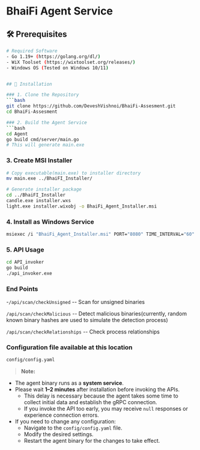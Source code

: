 # BhaiFi Agent Service

## 🛠 Prerequisites

```bash
# Required Software
- Go 1.19+ (https://golang.org/dl/)
- WiX Toolset (https://wixtoolset.org/releases/)
- Windows OS (Tested on Windows 10/11)


## 🚀 Installation

### 1. Clone the Repository
```bash
git clone https://github.com/DeveshVishnoi/BhaiFi-Assesment.git
cd BhaiFi-Assesment

### 2. Build the Agent Service
```bash
cd Agent
go build cmd/server/main.go
# This will generate main.exe
```

### 3. Create MSI Installer
```bash
# Copy executable(main.exe) to installer directory
mv main.exe ../BhaiFI_Installer/

# Generate installer package
cd ../BhaiFI_Installer
candle.exe installer.wxs
light.exe installer.wixobj -o BhaiFi_Agent_Installer.msi
```

### 4. Install as Windows Service
```bash
msiexec /i "BhaiFi_Agent_Installer.msi" PORT="8080" TIME_INTERVAL="60"
```

### 5. API Usage
```bash
cd API_invoker
go build
./api_invoker.exe
```

### End Points

-`/api/scan/checkUnsigned` -- Scan for unsigned binaries

`/api/scan/checkMalicious` -- Detect malicious binaries(currently, random known binary hashes are used to simulate the detection process)

`/api/scan/checkRelationships` -- Check process relationships

### Configuration file available at this location

```bash
config/config.yaml
```

> **Note:**

- The agent binary runs as a **system service**.
- Please wait **1–2 minutes** after installation before invoking the APIs.
  - This delay is necessary because the agent takes some time to collect initial data and establish the gRPC connection.
  - If you invoke the API too early, you may receive `null` responses or experience connection errors.
- If you need to change any configuration:
  - Navigate to the `config/config.yaml` file.
  - Modify the desired settings.
  - Restart the agent binary for the changes to take effect.
